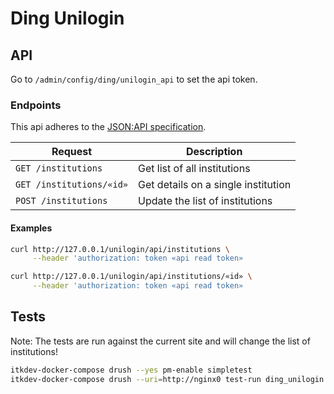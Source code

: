 # Ding Unilogin

## API

Go to `/admin/config/ding/unilogin_api` to set the api token.


### Endpoints

This api adheres to the [JSON:API specification](https://jsonapi.org/).

| Request                  | Description                         |
|--------------------------|-------------------------------------|
| `GET /institutions`      | Get list of all institutions        |
| `GET /institutions/«id»` | Get details on a single institution |
| `POST /institutions`     | Update the list of institutions     |

#### Examples

```sh
curl http://127.0.0.1/unilogin/api/institutions \
     --header 'authorization: token «api read token»
```

```sh
curl http://127.0.0.1/unilogin/api/institutions/«id» \
     --header 'authorization: token «api read token»
```

## Tests

Note: The tests are run against the current site and will change the list of
institutions!

```sh
itkdev-docker-compose drush --yes pm-enable simpletest
itkdev-docker-compose drush --uri=http://nginx0 test-run ding_unilogin
```
